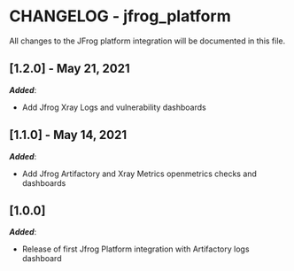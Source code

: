 # CHANGELOG - jfrog_platform
All changes to the JFrog platform integration will be documented in this file.

## [1.2.0] - May 21, 2021
***Added***: 

* Add Jfrog Xray Logs and vulnerability dashboards


## [1.1.0] - May 14, 2021
***Added***: 

* Add Jfrog Artifactory and Xray Metrics openmetrics checks and dashboards


## [1.0.0]
***Added***:
* Release of first Jfrog Platform integration with Artifactory logs dashboard




